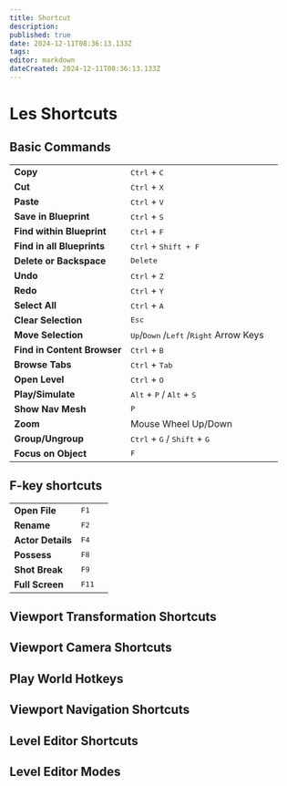 ```yaml
---
title: Shortcut
description: 
published: true
date: 2024-12-11T08:36:13.133Z
tags: 
editor: markdown
dateCreated: 2024-12-11T08:36:13.133Z
---
```


# Les Shortcuts

## Basic Commands

|                             |                                                               |   |
|-----------------------------|---------------------------------------------------------------|---|
| **Copy**                   	| <kbd>Ctrl</kbd> + <kbd>C</kbd>                                           |   |
| **Cut**                     | <kbd>Ctrl</kbd> + <kbd>X</kbd>                                           |   |
| **Paste**                   | <kbd>Ctrl</kbd> + <kbd>V</kbd>                                           |   |
| **Save in Blueprint**       | <kbd>Ctrl</kbd> + <kbd>S</kbd>                                           |   |
| **Find within Blueprint**   | <kbd>Ctrl</kbd> + <kbd>F</kbd>                                             |   |
| **Find in all Blueprints**  | <kbd>Ctrl</kbd> + <kbd>Shift + <kbd>F</kbd>                                   |   |
| **Delete or Backspace**     | <kbd>Delete</kbd>                                                        |   |
| **Undo**                    | <kbd>Ctrl</kbd> + <kbd>Z</kbd>                                           |   |
| **Redo**                    | <kbd>Ctrl</kbd> + <kbd>Y</kbd>                                           |   |
| **Select All**              | <kbd>Ctrl</kbd> + <kbd>A</kbd>                                           |   |
| **Clear Selection**         | <kbd>Esc</kbd>                                                           |   |
| **Move Selection**          | <kbd>Up</kbd>/<kbd>Down</kbd> /<kbd>Left</kbd> /<kbd>Right</kbd>  Arrow Keys                                                       |   |
| **Find in Content Browser** | <kbd>Ctrl</kbd> + <kbd>B</kbd>                                           |   |
| **Browse Tabs**             | <kbd>Ctrl</kbd> + <kbd>Tab</kbd>                                         |   |
| **Open Level**              | <kbd>Ctrl</kbd> + <kbd>O</kbd>                                           |   |
| **Play/Simulate**           | <kbd>Alt</kbd> + <kbd>P</kbd> / <kbd>Alt</kbd> + <kbd>S</kbd> |   |
| **Show Nav Mesh**           | <kbd>P</kbd>                                                  |   |
| **Zoom**                    | Mouse Wheel Up/Down                                           |   |
| **Group/Ungroup**  					| <kbd>Ctrl</kbd> + <kbd>G</kbd> / <kbd>Shift</kbd> + <kbd>G</kbd>                                   |   |
| **Focus on Object**  				| <kbd>F</kbd>                                   |   |

  


## F-key shortcuts
|                             |                                                               |   |
|-----------------------------|---------------------------------------------------------------|---|
| **Open File**               | <kbd>F1</kbd>                                                            |   |
| **Rename**                  | <kbd>F2</kbd>                                                            |   |
| **Actor Details**        	  | <kbd>F4</kbd>                                                            |   |
| **Possess**                 | <kbd>F8</kbd>                                                            |   |
| **Shot Break**              | <kbd>F9</kbd>                                                            |   |
| **Full Screen**             | <kbd>F11</kbd>                                                            |   |


## Viewport Transformation Shortcuts

## Viewport Camera Shortcuts

## Play World Hotkeys

## Viewport Navigation Shortcuts

## Level Editor Shortcuts

## Level Editor Modes